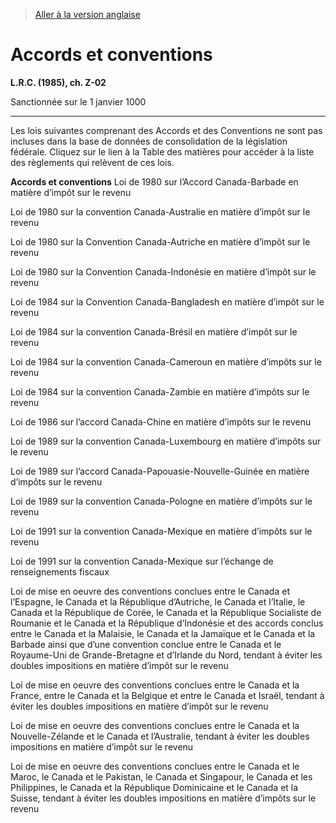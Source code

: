 > [Aller à la version anglaise](/en/Acts/Revised%20Statutes%20of%20Canada/Z/Z-02.md)

# Accords et conventions

**L.R.C. (1985), ch. Z-02**


Sanctionnée sur le 1 janvier 1000

----------



Les lois suivantes comprenant des Accords et des Conventions ne sont pas incluses dans la base de données de consolidation de la législation fédérale. Cliquez sur le lien à la Table des matières pour accéder à la liste des règlements qui relèvent de ces lois.





**Accords et conventions** Loi de 1980 sur l’Accord Canada-Barbade en matière d’impôt sur le revenu

Loi de 1980 sur la convention Canada-Australie en matière d’impôt sur le revenu

Loi de 1980 sur la Convention Canada-Autriche en matière d’impôt sur le revenu

Loi de 1980 sur la Convention Canada-Indonésie en matière d’impôt sur le revenu

Loi de 1984 sur la Convention Canada-Bangladesh en matière d’impôt sur le revenu

Loi de 1984 sur la convention Canada-Brésil en matière d’impôt sur le revenu

Loi de 1984 sur la convention Canada-Cameroun en matière d’impôts sur le revenu

Loi de 1984 sur la convention Canada-Zambie en matière d’impôts sur le revenu

Loi de 1986 sur l’accord Canada-Chine en matière d’impôts sur le revenu

Loi de 1989 sur la convention Canada-Luxembourg en matière d’impôts sur le revenu

Loi de 1989 sur l’accord Canada-Papouasie-Nouvelle-Guinée en matière d’impôts sur le revenu

Loi de 1989 sur la convention Canada-Pologne en matière d’impôts sur le revenu

Loi de 1991 sur la convention Canada-Mexique en matière d’impôts sur le revenu

Loi de 1991 sur la convention Canada-Mexique sur l’échange de renseignements fiscaux

Loi de mise en oeuvre des conventions conclues entre le Canada et l’Espagne, le Canada et la République d’Autriche, le Canada et l’Italie, le Canada et la République de Corée, le Canada et la République Socialiste de Roumanie et le Canada et la République d’Indonésie et des accords conclus entre le Canada et la Malaisie, le Canada et la Jamaïque et le Canada et la Barbade ainsi que d’une convention conclue entre le Canada et le Royaume-Uni de Grande-Bretagne et d’Irlande du Nord, tendant à éviter les doubles impositions en matière d’impôt sur le revenu

Loi de mise en oeuvre des conventions conclues entre le Canada et la France, entre le Canada et la Belgique et entre le Canada et Israël, tendant à éviter les doubles impositions en matière d’impôt sur le revenu

Loi de mise en oeuvre des conventions conclues entre le Canada et la Nouvelle-Zélande et le Canada et l’Australie, tendant à éviter les doubles impositions en matière d’impôt sur le revenu

Loi de mise en oeuvre des conventions conclues entre le Canada et le Maroc, le Canada et le Pakistan, le Canada et Singapour, le Canada et les Philippines, le Canada et la République Dominicaine et le Canada et la Suisse, tendant à éviter les doubles impositions en matière d’impôts sur le revenu




